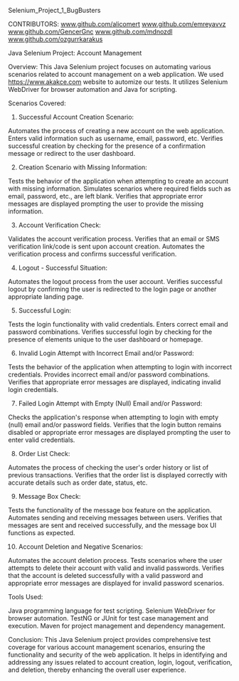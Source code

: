 Selenium_Project_1_BugBusters

CONTRIBUTORS:
www.github.com/alicomert
www.github.com/emreyavvz
www.github.com/GencerGnc
www.github.com/mdnozdl
www.github.com/ozgurrkarakus

Java Selenium Project: Account Management

Overview:
This Java Selenium project focuses on automating various scenarios related to account management on a web application. We used https://www.akakce.com website to automize our tests. It utilizes Selenium WebDriver for browser automation and Java for scripting.

Scenarios Covered:

1. Successful Account Creation Scenario:

Automates the process of creating a new account on the web application.
Enters valid information such as username, email, password, etc.
Verifies successful creation by checking for the presence of a confirmation message or redirect to the user dashboard.

2. Creation Scenario with Missing Information:

Tests the behavior of the application when attempting to create an account with missing information.
Simulates scenarios where required fields such as email, password, etc., are left blank.
Verifies that appropriate error messages are displayed prompting the user to provide the missing information.

3. Account Verification Check:

Validates the account verification process.
Verifies that an email or SMS verification link/code is sent upon account creation.
Automates the verification process and confirms successful verification.

4. Logout - Successful Situation:

Automates the logout process from the user account.
Verifies successful logout by confirming the user is redirected to the login page or another appropriate landing page.

5. Successful Login:

Tests the login functionality with valid credentials.
Enters correct email and password combinations.
Verifies successful login by checking for the presence of elements unique to the user dashboard or homepage.

6. Invalid Login Attempt with Incorrect Email and/or Password:

Tests the behavior of the application when attempting to login with incorrect credentials.
Provides incorrect email and/or password combinations.
Verifies that appropriate error messages are displayed, indicating invalid login credentials.

7. Failed Login Attempt with Empty (Null) Email and/or Password:

Checks the application's response when attempting to login with empty (null) email and/or password fields.
Verifies that the login button remains disabled or appropriate error messages are displayed prompting the user to enter valid credentials.

8. Order List Check:

Automates the process of checking the user's order history or list of previous transactions.
Verifies that the order list is displayed correctly with accurate details such as order date, status, etc.

9. Message Box Check:

Tests the functionality of the message box feature on the application.
Automates sending and receiving messages between users.
Verifies that messages are sent and received successfully, and the message box UI functions as expected.

10. Account Deletion and Negative Scenarios:

Automates the account deletion process.
Tests scenarios where the user attempts to delete their account with valid and invalid passwords.
Verifies that the account is deleted successfully with a valid password and appropriate error messages are displayed for invalid password scenarios.

Tools Used:

Java programming language for test scripting.
Selenium WebDriver for browser automation.
TestNG or JUnit for test case management and execution.
Maven for project management and dependency management.

Conclusion:
This Java Selenium project provides comprehensive test coverage for various account management scenarios, ensuring the functionality and security of the web application. It helps in identifying and addressing any issues related to account creation, login, logout, verification, and deletion, thereby enhancing the overall user experience.
